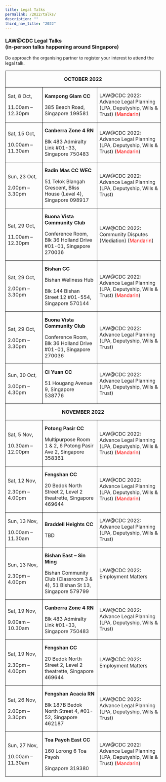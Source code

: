 ```yaml
---
title: Legal Talks
permalink: /2022/talks/
description: ""
third_nav_title: "2022"
---
```

### LAW@CDC Legal Talks <br>(in-person talks happening around Singapore)

Do approach the organising partner to register your interest to attend the legal talk.

     
<table style="border-collapse:collapse;mso-yfti-tbllook:1184;mso-padding-alt:0cm 0cm 0cm 0cm" cellpadding="0" cellspacing="0" border="0" class="MsoNormalTable"><tbody><tr style="mso-yfti-irow:0;mso-yfti-firstrow:yes"><td style="width:538.25pt;border:solid windowtext 1.0pt;
  padding:0cm 5.4pt 0cm 5.4pt" colspan="3" width="718"><p style="text-align:center" align="center" class="MsoNormal"><b><span style="font-size:12.0pt">OCTOBER 2022</span></b></p></td></tr><tr style="mso-yfti-irow:1"><td style="width:113.0pt;border:solid windowtext 1.0pt;border-top:
  none;padding:0cm 5.4pt 0cm 5.4pt" width="151"><p class="MsoNormal"><span style="font-size:12.0pt">Sat, 8 Oct,</span></p><p class="MsoNormal"><span style="font-size:12.0pt">11.00am – 12.30pm</span></p></td><td style="width:184.3pt;border-top:none;border-left:none;
  border-bottom:solid windowtext 1.0pt;border-right:solid windowtext 1.0pt;
  padding:0cm 5.4pt 0cm 5.4pt" width="246"><p class="MsoNormal"><b><span style="font-size:12.0pt">Kampong Glam CC</span></b></p><p class="MsoNormal"><span style="font-size:12.0pt">385 Beach Road, Singapore 199581</span></p></td><td style="width:240.95pt;border-top:none;border-left:none;
  border-bottom:solid windowtext 1.0pt;border-right:solid windowtext 1.0pt;
  padding:0cm 5.4pt 0cm 5.4pt" width="321"><p class="MsoNormal"><span style="font-size:12.0pt">LAW@CDC 2022: Advance Legal Planning (LPA, Deputyship, Wills &amp; Trust) (<span style="color:red">Mandarin</span>)</span></p></td></tr><tr style="mso-yfti-irow:2"><td style="width:113.0pt;border:solid windowtext 1.0pt;border-top:
  none;padding:0cm 5.4pt 0cm 5.4pt" width="151"><p class="MsoNormal"><span style="font-size:12.0pt">Sat, 15 Oct,</span></p><p class="MsoNormal"><span style="font-size:12.0pt">10.00am – 11.30am</span></p></td><td style="width:184.3pt;border-top:none;border-left:none;
  border-bottom:solid windowtext 1.0pt;border-right:solid windowtext 1.0pt;
  padding:0cm 5.4pt 0cm 5.4pt" width="246"><p class="MsoNormal"><b><span style="font-size:12.0pt">Canberra Zone 4 RN</span></b></p><p class="MsoNormal"><span style="font-size:12.0pt">Blk 483 Admiralty Link #01-33, Singapore 750483</span></p></td><td style="width:240.95pt;border-top:none;border-left:none;
  border-bottom:solid windowtext 1.0pt;border-right:solid windowtext 1.0pt;
  padding:0cm 5.4pt 0cm 5.4pt" width="321"><p class="MsoNormal"><span style="font-size:12.0pt">LAW@CDC 2022: Advance Legal Planning (LPA, Deputyship, Wills &amp; Trust) (<span style="color:red">Mandarin</span>)</span></p></td></tr><tr style="mso-yfti-irow:3"><td style="width:113.0pt;border:solid windowtext 1.0pt;border-top:
  none;padding:0cm 5.4pt 0cm 5.4pt" width="151"><p class="MsoNormal"><span style="font-size:12.0pt">Sun, 23 Oct,</span></p><p class="MsoNormal"><span style="font-size:12.0pt">2.00pm – 3.30pm</span></p></td><td style="width:184.3pt;border-top:none;border-left:none;
  border-bottom:solid windowtext 1.0pt;border-right:solid windowtext 1.0pt;
  padding:0cm 5.4pt 0cm 5.4pt" width="246"><p class="MsoNormal"><b><span style="font-size:12.0pt">Radin Mas CC WEC</span></b></p><p class="MsoNormal"><span style="font-size:12.0pt">51 Telok Blangah Crescent, Bliss House (Level 4), Singapore 098917</span></p></td><td style="width:240.95pt;border-top:none;border-left:none;
  border-bottom:solid windowtext 1.0pt;border-right:solid windowtext 1.0pt;
  padding:0cm 5.4pt 0cm 5.4pt" width="321"><p class="MsoNormal"><span style="font-size:12.0pt">LAW@CDC 2022: Advance Legal Planning (LPA, Deputyship, Wills &amp; Trust)</span></p></td></tr><tr style="mso-yfti-irow:4"><td style="width:113.0pt;border:solid windowtext 1.0pt;border-top:
  none;padding:0cm 5.4pt 0cm 5.4pt" width="151"><p class="MsoNormal"><span style="font-size:12.0pt">Sat, 29 Oct,</span></p><p class="MsoNormal"><span style="font-size:12.0pt">11.00am – 12.30pm</span></p></td><td style="width:184.3pt;border-top:none;border-left:none;
  border-bottom:solid windowtext 1.0pt;border-right:solid windowtext 1.0pt;
  padding:0cm 5.4pt 0cm 5.4pt" width="246"><p class="MsoNormal"><b><span style="font-size:12.0pt">Buona Vista Community Club</span></b></p><p class="MsoNormal"><span style="font-size:12.0pt">Conference Room, Blk 36 Holland Drive #01-01, Singapore 270036</span></p></td><td style="width:240.95pt;border-top:none;border-left:none;
  border-bottom:solid windowtext 1.0pt;border-right:solid windowtext 1.0pt;
  padding:0cm 5.4pt 0cm 5.4pt" width="321"><p class="MsoNormal"><span style="font-size:12.0pt">LAW@CDC 2022: Community Disputes (Mediation) (<span style="color:red">Mandarin</span>)</span></p></td></tr><tr style="mso-yfti-irow:5"><td style="width:113.0pt;border:solid windowtext 1.0pt;border-top:
  none;padding:0cm 5.4pt 0cm 5.4pt" width="151"><p class="MsoNormal"><span style="font-size:12.0pt">Sat, 29 Oct,</span></p><p class="MsoNormal"><span style="font-size:12.0pt">2.00pm – 3.30pm</span></p></td><td style="width:184.3pt;border-top:none;border-left:none;
  border-bottom:solid windowtext 1.0pt;border-right:solid windowtext 1.0pt;
  padding:0cm 5.4pt 0cm 5.4pt" width="246"><p class="MsoNormal"><b><span style="font-size:12.0pt">Bishan CC</span></b></p><p class="MsoNormal"><span style="font-size:12.0pt">Bishan Wellness Hub</span></p><p class="MsoNormal"><span style="font-size:12.0pt">Blk 144 Bishan Street 12 #01-554, Singapore 570144</span></p></td><td style="width:240.95pt;border-top:none;border-left:none;
  border-bottom:solid windowtext 1.0pt;border-right:solid windowtext 1.0pt;
  padding:0cm 5.4pt 0cm 5.4pt" width="321"><p class="MsoNormal"><span style="font-size:12.0pt">LAW@CDC 2022: Advance Legal Planning (LPA, Deputyship, Wills &amp; Trust) (<span style="color:red">Mandarin</span>)</span></p></td></tr><tr style="mso-yfti-irow:6"><td style="width:113.0pt;border:solid windowtext 1.0pt;border-top:
  none;padding:0cm 5.4pt 0cm 5.4pt" width="151"><p class="MsoNormal"><span style="font-size:12.0pt">Sat, 29 Oct,</span></p><p class="MsoNormal"><span style="font-size:12.0pt">2.00pm – 3.30pm</span></p></td><td style="width:184.3pt;border-top:none;border-left:none;
  border-bottom:solid windowtext 1.0pt;border-right:solid windowtext 1.0pt;
  padding:0cm 5.4pt 0cm 5.4pt" width="246"><p class="MsoNormal"><b><span style="font-size:12.0pt">Buona Vista Community Club</span></b></p><p class="MsoNormal"><span style="font-size:12.0pt">Conference Room, Blk 36 Holland Drive #01-01, Singapore 270036</span></p></td><td style="width:240.95pt;border-top:none;border-left:none;
  border-bottom:solid windowtext 1.0pt;border-right:solid windowtext 1.0pt;
  padding:0cm 5.4pt 0cm 5.4pt" width="321"><p class="MsoNormal"><span style="font-size:12.0pt">LAW@CDC 2022: Advance Legal Planning (LPA, Deputyship, Wills &amp; Trust)</span></p></td></tr><tr style="mso-yfti-irow:7"><td style="width:113.0pt;border:solid windowtext 1.0pt;border-top:
  none;padding:0cm 5.4pt 0cm 5.4pt" width="151"><p class="MsoNormal"><span style="font-size:12.0pt">Sun, 30 Oct,</span></p><p class="MsoNormal"><span style="font-size:12.0pt">3.00pm – 4.30pm</span></p></td><td style="width:184.3pt;border-top:none;border-left:none;
  border-bottom:solid windowtext 1.0pt;border-right:solid windowtext 1.0pt;
  padding:0cm 5.4pt 0cm 5.4pt" width="246"><p class="MsoNormal"><b><span style="font-size:12.0pt">Ci Yuan CC</span></b></p><p class="MsoNormal"><span style="font-size:12.0pt">51 Hougang Avenue 9, Singapore 538776</span></p></td><td style="width:240.95pt;border-top:none;border-left:none;
  border-bottom:solid windowtext 1.0pt;border-right:solid windowtext 1.0pt;
  padding:0cm 5.4pt 0cm 5.4pt" width="321"><p class="MsoNormal"><span style="font-size:12.0pt">LAW@CDC 2022: Advance Legal Planning (LPA, Deputyship, Wills &amp; Trust)</span></p></td></tr><tr style="mso-yfti-irow:8"><td style="width:538.25pt;border:solid windowtext 1.0pt;
  border-top:none;padding:0cm 5.4pt 0cm 5.4pt" colspan="3" width="718"><p style="text-align:center" align="center" class="MsoNormal"><b><span style="font-size:12.0pt">NOVEMBER 2022</span></b></p></td></tr><tr style="mso-yfti-irow:9"><td style="width:113.0pt;border:solid windowtext 1.0pt;border-top:
  none;padding:0cm 5.4pt 0cm 5.4pt" width="151"><p class="MsoNormal"><span style="font-size:12.0pt">Sat, 5 Nov,</span></p><p class="MsoNormal"><span style="font-size:12.0pt">10.30am – 12.00pm</span></p></td><td style="width:184.3pt;border-top:none;border-left:none;
  border-bottom:solid windowtext 1.0pt;border-right:solid windowtext 1.0pt;
  padding:0cm 5.4pt 0cm 5.4pt" width="246"><p class="MsoNormal"><b><span style="font-size:12.0pt">Potong Pasir CC</span></b></p><p class="MsoNormal"><span style="font-size:12.0pt">Multipurpose Room 1 &amp; 2, 6 Potong Pasir Ave 2, Singapore 358361</span></p></td><td style="width:240.95pt;border-top:none;border-left:none;
  border-bottom:solid windowtext 1.0pt;border-right:solid windowtext 1.0pt;
  padding:0cm 5.4pt 0cm 5.4pt" width="321"><p class="MsoNormal"><span style="font-size:12.0pt">LAW@CDC 2022: Advance Legal Planning (LPA, Deputyship, Wills &amp; Trust) (<span style="color:red">Mandarin</span>)</span></p></td></tr><tr style="mso-yfti-irow:10"><td style="width:113.0pt;border:solid windowtext 1.0pt;border-top:
  none;padding:0cm 5.4pt 0cm 5.4pt" width="151"><p class="MsoNormal"><span style="font-size:12.0pt">Sat, 12 Nov,</span></p><p class="MsoNormal"><span style="font-size:12.0pt">2.30pm – 4.00pm</span></p></td><td style="width:184.3pt;border-top:none;border-left:none;
  border-bottom:solid windowtext 1.0pt;border-right:solid windowtext 1.0pt;
  padding:0cm 5.4pt 0cm 5.4pt" width="246"><p class="MsoNormal"><b><span style="font-size:12.0pt">Fengshan CC</span></b></p><p class="MsoNormal"><span style="font-size:12.0pt">20 Bedok North Street 2, Level 2 theatrette, Singapore 469644</span></p></td><td style="width:240.95pt;border-top:none;border-left:none;
  border-bottom:solid windowtext 1.0pt;border-right:solid windowtext 1.0pt;
  padding:0cm 5.4pt 0cm 5.4pt" width="321"><p class="MsoNormal"><span style="font-size:12.0pt">LAW@CDC 2022: Advance Legal Planning (LPA, Deputyship, Wills &amp; Trust) (<span style="color:red">Mandarin</span>)</span></p></td></tr><tr style="mso-yfti-irow:11"><td style="width:113.0pt;border:solid windowtext 1.0pt;border-top:
  none;padding:0cm 5.4pt 0cm 5.4pt" width="151"><p class="MsoNormal"><span style="font-size:12.0pt">Sun, 13 Nov,</span></p><p class="MsoNormal"><span style="font-size:12.0pt">10.00am – 11.30am</span></p></td><td style="width:184.3pt;border-top:none;border-left:none;
  border-bottom:solid windowtext 1.0pt;border-right:solid windowtext 1.0pt;
  padding:0cm 5.4pt 0cm 5.4pt" width="246"><p class="MsoNormal"><b><span style="font-size:12.0pt">Braddell Heights CC</span></b></p><p class="MsoNormal"><span style="font-size:12.0pt">TBD</span></p></td><td style="width:240.95pt;border-top:none;border-left:none;
  border-bottom:solid windowtext 1.0pt;border-right:solid windowtext 1.0pt;
  padding:0cm 5.4pt 0cm 5.4pt" width="321"><p class="MsoNormal"><span style="font-size:12.0pt">LAW@CDC 2022: Advance Legal Planning (LPA, Deputyship, Wills &amp; Trust)</span></p></td></tr><tr style="mso-yfti-irow:12"><td style="width:113.0pt;border:solid windowtext 1.0pt;border-top:
  none;padding:0cm 5.4pt 0cm 5.4pt" width="151"><p class="MsoNormal"><span style="font-size:12.0pt">Sun, 13 Nov,</span></p><p class="MsoNormal"><span style="font-size:12.0pt">2.30pm – 4.00pm</span></p></td><td style="width:184.3pt;border-top:none;border-left:none;
  border-bottom:solid windowtext 1.0pt;border-right:solid windowtext 1.0pt;
  padding:0cm 5.4pt 0cm 5.4pt" width="246"><p class="MsoNormal"><b><span style="font-size:12.0pt">Bishan East – Sin Ming</span></b></p><p class="MsoNormal"><span style="font-size:12.0pt">Bishan Community Club (Classroom 3 &amp; 4), 51 Bishan St 13, Singapore 579799</span></p></td><td style="width:240.95pt;border-top:none;border-left:none;
  border-bottom:solid windowtext 1.0pt;border-right:solid windowtext 1.0pt;
  padding:0cm 5.4pt 0cm 5.4pt" width="321"><p class="MsoNormal"><span style="font-size:12.0pt">LAW@CDC 2022: Employment Matters</span></p></td></tr><tr style="mso-yfti-irow:13"><td style="width:113.0pt;border:solid windowtext 1.0pt;border-top:
  none;padding:0cm 5.4pt 0cm 5.4pt" width="151"><p class="MsoNormal"><span style="font-size:12.0pt">Sat, 19 Nov,</span></p><p class="MsoNormal"><span style="font-size:12.0pt">9.00am – 10.30am</span></p></td><td style="width:184.3pt;border-top:none;border-left:none;
  border-bottom:solid windowtext 1.0pt;border-right:solid windowtext 1.0pt;
  padding:0cm 5.4pt 0cm 5.4pt" width="246"><p class="MsoNormal"><b><span style="font-size:12.0pt">Canberra Zone 4 RN</span></b></p><p class="MsoNormal"><span style="font-size:12.0pt">Blk 483 Admiralty Link #01-33, Singapore 750483</span></p></td><td style="width:240.95pt;border-top:none;border-left:none;
  border-bottom:solid windowtext 1.0pt;border-right:solid windowtext 1.0pt;
  padding:0cm 5.4pt 0cm 5.4pt" width="321"><p class="MsoNormal"><span style="font-size:12.0pt">LAW@CDC 2022: Advance Legal Planning (LPA, Deputyship, Wills &amp; Trust)</span></p></td></tr><tr style="mso-yfti-irow:14"><td style="width:113.0pt;border:solid windowtext 1.0pt;border-top:
  none;padding:0cm 5.4pt 0cm 5.4pt" width="151"><p class="MsoNormal"><span style="font-size:12.0pt">Sat, 19 Nov,</span></p><p class="MsoNormal"><span style="font-size:12.0pt">2.30pm – 4.00pm</span></p></td><td style="width:184.3pt;border-top:none;border-left:none;
  border-bottom:solid windowtext 1.0pt;border-right:solid windowtext 1.0pt;
  padding:0cm 5.4pt 0cm 5.4pt" width="246"><p class="MsoNormal"><b><span style="font-size:12.0pt">Fengshan CC</span></b></p><p class="MsoNormal"><span style="font-size:12.0pt">20 Bedok North Street 2, Level 2 theatrette, Singapore 469644</span></p></td><td style="width:240.95pt;border-top:none;border-left:none;
  border-bottom:solid windowtext 1.0pt;border-right:solid windowtext 1.0pt;
  padding:0cm 5.4pt 0cm 5.4pt" width="321"><p class="MsoNormal"><span style="font-size:12.0pt">LAW@CDC 2022: Employment Matters</span></p></td></tr><tr style="mso-yfti-irow:15"><td style="width:113.0pt;border:solid windowtext 1.0pt;border-top:
  none;padding:0cm 5.4pt 0cm 5.4pt" width="151"><p class="MsoNormal"><span style="font-size:12.0pt">Sat, 26 Nov,</span></p><p class="MsoNormal"><span style="font-size:12.0pt">2.00pm – 3.30pm</span></p></td><td style="width:184.3pt;border-top:none;border-left:none;
  border-bottom:solid windowtext 1.0pt;border-right:solid windowtext 1.0pt;
  padding:0cm 5.4pt 0cm 5.4pt" width="246"><p class="MsoNormal"><b><span style="font-size:12.0pt">Fengshan Acacia RN</span></b></p><p class="MsoNormal"><span style="font-size:12.0pt">Blk 187B Bedok North Street 4, #01-52, Singapore 462187</span></p></td><td style="width:240.95pt;border-top:none;border-left:none;
  border-bottom:solid windowtext 1.0pt;border-right:solid windowtext 1.0pt;
  padding:0cm 5.4pt 0cm 5.4pt" width="321"><p class="MsoNormal"><span style="font-size:12.0pt">LAW@CDC 2022: Advance Legal Planning (LPA, Deputyship, Wills &amp; Trust)</span></p></td></tr><tr style="mso-yfti-irow:16;mso-yfti-lastrow:yes"><td style="width:113.0pt;border:solid windowtext 1.0pt;border-top:
  none;padding:0cm 5.4pt 0cm 5.4pt" width="151"><p class="MsoNormal"><span style="font-size:12.0pt">Sun, 27 Nov,</span></p><p class="MsoNormal"><span style="font-size:12.0pt">10.00am – 11.30am</span></p></td><td style="width:184.3pt;border-top:none;border-left:none;
  border-bottom:solid windowtext 1.0pt;border-right:solid windowtext 1.0pt;
  padding:0cm 5.4pt 0cm 5.4pt" width="246"><p class="MsoNormal"><b><span style="font-size:12.0pt">Toa Payoh East CC</span></b></p><p class="MsoNormal"><span style="font-size:12.0pt">160 Lorong 6 Toa Payoh</span></p><p class="MsoNormal"><span style="font-size:12.0pt">Singapore 319380</span></p></td><td style="width:240.95pt;border-top:none;border-left:none;
  border-bottom:solid windowtext 1.0pt;border-right:solid windowtext 1.0pt;
  padding:0cm 5.4pt 0cm 5.4pt" width="321"><p class="MsoNormal"><span style="font-size:12.0pt">LAW@CDC 2022: Advance Legal Planning (LPA, Deputyship, Wills &amp; Trust) (<span style="color:red">Mandarin</span>)</span></p></td></tr></tbody></table>